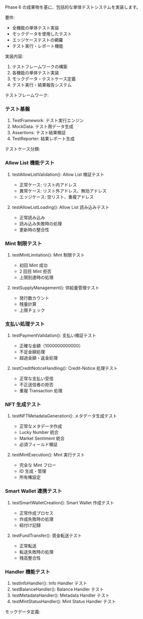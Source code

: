 Phase 6 の成果物を基に、包括的な単体テストシステムを実装します。

要件:

- 全機能の単体テスト実装
- モックデータを使用したテスト
- エッジケーステストの網羅
- テスト実行・レポート機能

実装内容:

1. テストフレームワークの構築
2. 各機能の単体テスト実装
3. モックデータ・テストケース定義
4. テスト実行・結果報告システム

テストフレームワーク:

### テスト基盤

1. TestFramework: テスト実行エンジン
2. MockData: テスト用データ生成
3. Assertions: テスト結果検証
4. TestReporter: 結果レポート生成

テストケース分類:

### Allow List 機能テスト

1. testAllowListValidation(): Allow List 検証テスト

   - 正常ケース: リスト内アドレス
   - 異常ケース: リスト外アドレス、無効アドレス
   - エッジケース: 空リスト、重複アドレス

2. testAllowListLoading(): Allow List 読み込みテスト
   - 正常読み込み
   - 読み込み失敗時の処理
   - 更新時の整合性

### Mint 制限テスト

1. testMintLimitation(): Mint 制限テスト

   - 初回 Mint 成功
   - 2 回目 Mint 拒否
   - 上限到達時の処理

2. testSupplyManagement(): 供給量管理テスト
   - 発行数カウント
   - 残量計算
   - 上限チェック

### 支払い処理テスト

1. testPaymentValidation(): 支払い検証テスト

   - 正確な金額（1000000000000）
   - 不足金額処理
   - 超過金額・返金処理

2. testCreditNoticeHandling(): Credit-Notice 処理テスト
   - 正常な支払い受信
   - 不正送信者の拒否
   - 重複 Transaction 処理

### NFT 生成テスト

1. testNFTMetadataGeneration(): メタデータ生成テスト

   - 正常なメタデータ作成
   - Lucky Number 統合
   - Market Sentiment 統合
   - 必須フィールド検証

2. testMintExecution(): Mint 実行テスト
   - 完全な Mint フロー
   - ID 生成・管理
   - 所有権設定

### Smart Wallet 連携テスト

1. testSmartWalletCreation(): Smart Wallet 作成テスト

   - 正常作成プロセス
   - 作成失敗時の処理
   - 紐付け記録

2. testFundTransfer(): 資金転送テスト
   - 正常転送
   - 転送失敗時の処理
   - 残高整合性

### Handler 機能テスト

1. testInfoHandler(): Info Handler テスト
2. testBalanceHandler(): Balance Handler テスト
3. testMetadataHandler(): Metadata Handler テスト
4. testMintStatusHandler(): Mint Status Handler テスト

モックデータ定義:

